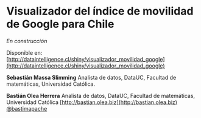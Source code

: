 # Visualizador del índice de movilidad de Google para Chile


_En construcción_

Disponible en: [http://dataintelligence.cl/shiny/visualizador_movilidad_google](http://dataintelligence.cl/shiny/visualizador_movilidad_google)

**Sebastián Massa Slimming**
Analista de datos, DataUC, 
Facultad de matemáticas, Universidad Católica.

**Bastián Olea Herrera**
Analista de datos, DataUC, 
Facultad de matemáticas, Universidad Católica
[http://bastian.olea.biz](http://bastian.olea.biz)
[@bastimapache](http://bastian.olea.biz)

